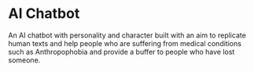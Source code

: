 # AI Chatbot
An AI chatbot with personality and character built with an aim to replicate human texts and help people who are suffering from medical conditions such as Anthropophobia and provide a buffer to people who have lost someone.
